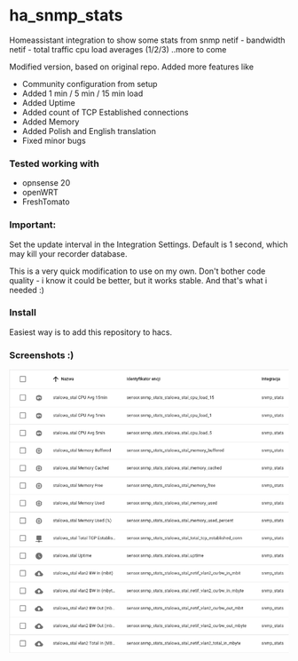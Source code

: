 # ha_snmp_stats
Homeassistant integration to show some stats from snmp
netif - bandwidth
netif - total traffic
cpu load averages (1/2/3)
..more to come

Modified version, based on original repo. Added more features like
- Community configuration from setup
- Added 1 min / 5 min / 15 min load
- Added Uptime
- Added count of TCP Established connections
- Added Memory
- Added Polish and English translation
- Fixed minor bugs

### Tested working with ###
* opnsense 20
* openWRT
* FreshTomato


### Important: ###
Set the update interval in the Integration Settings. Default is 1 second, which may kill your recorder database.

This is a very quick modification to use on my own. Don't bother code quality - i know it could be better, but it works stable.
And that's what i needed :)

### Install ###
Easiest way is to add this repository to hacs.


### Screenshots :) ###

![Screenshot](screenshot.png "Screenshot")

